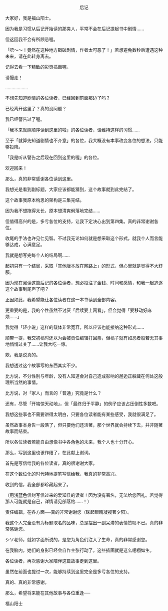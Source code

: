 <p align="center">后记</p>

大家好，我是福山阳士。

因为我是习惯从后记开始读的那类人，平常不会在后记提起书中剧情……

但这回我不会有所顾忌喔。

「唔～～！竟然在这种地方戳破剧情，作者太可恶了！」若想避免数秒后遭遇这种未来，请在此转身离去。

记得去看一下精致的彩页插画喔。

请慢走！

………………

不想先知道剧情的各位读者，已经回到前面那边了吗？

已经离开这里了？真的没问题？

我已经警告过了喔。

「我本来就照顺序读到这里的啦」的各位读者，请维持这样的习惯……

至于「就算先知道剧情也不介意」的各位，我大概没有本事改变各位的想法，只能够投降。

「我是听从警告之后现在回到这里的喔」的各位。

欢迎回来！

那么，真的非常感谢各位读到这里。

我想光是看到副标题，大家应该都能猜到，这个故事就到此完结了。

这个故事我原本构思的架构是三集完结。

因为我不想拖得太长，原本想清爽俐落地完结……

但值得高兴的是，多亏各位的支持，让我下定决心出到第四集。真的非常谢谢各位。

收尾的手法也许见仁见智。不过我无论如何就是想采取这个形式，就我个人而言能够达成，心满意足。

我就是想写完每个人的结局啊……

起初只有一个结局，采取「其他版本放在网路上」的形式，但心里就是觉得不大舒服。

因为现在阅读这篇后记的各位读者，想必投注了金钱、时间和感情，和我一起追逐这个故事到尾声了吧？

正因如此，我希望能让各位读者在这一本书读到全部内容。

更重要的是，我的个性虽然不讨厌「后续要上网看」，但会觉得「要移动好麻烦……」

我觉得「轻小说」这样的载体非常宽容，所以应该也能接纳这种形式……

顺带一提，我交初稿时还以为会被责任编辑打回票，但稿子就有如忍者般若无其事地悄悄过关了……让我大吃一惊。

欸，我是说真的。

我想透过这个故事写的东西其实不少。

比方说，不分性别与年龄，没有人知道会对自己造成影响的邂逅正躲藏在何处这般理所当然的事情。

比方说，对「家人」而言的「普通」究竟是什么？

还有，尽管「开端惊天动地」，但「最终归于平静」的例子应该占压倒性多数吧。

我想这些事也不需要讲得太明白，只要各位读者能有某些感受，我就很满足了。

虽然故事本身告一段落了，但只要他们还活著，那个世界就会持续下去，并非随著故事而结束。

所以各位读者若能自由想像书中各角色的未来，我个人也十分开心。

那么，写到这里也该作结了，在此献上谢词。

首先是写信给我的各位读者，真的很谢谢大家。

在这个数位化的时代特地提笔写信给我，我真的非常高兴。

收到的信，我全部都珍藏起来了。

（用浅蓝色信封写信过来的爱知县的读者！因为没有署名，无法给您回礼。若觉得那人可能就是自己，详情请见部落格……！）

责任编辑，在各方面──真的非常谢谢您（眯起眼睛凝视著夕阳）。

我这个人完全没有为标题取名的品味，总是摆出一副呆滞的表情赞叹不已。真的非常感谢您。

シソ老师，就如字面所说的，是您为角色们注入了生命，真的非常感谢您。

在我脑内，她们的身影已经会自作主张行动了。这些插画就是这么栩栩如生。

各位读者，再次感谢大家陪伴这篇故事走到这里。

虽然在前面也提过一次，能够持续到这里完全是多亏各位的支持。

真的、真的非常感谢。

那么，希望将来能在其他故事与各位重逢──

福山阳士


